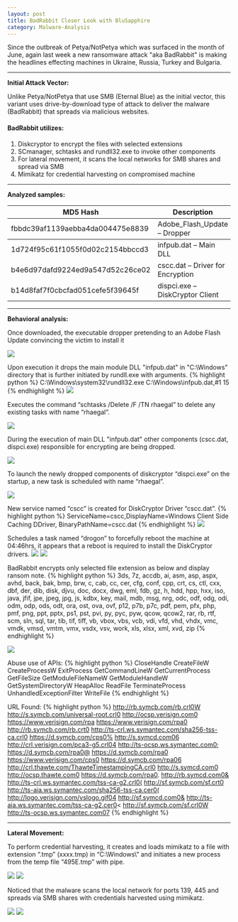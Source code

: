 ```yaml
---
layout: post
title: BadRabbit Closer Look with BluSapphire
category: Malware-Analysis
---
```


Since the outbreak of Petya/NotPetya which was surfaced in the month of June, again last week a new ransomware attack "aka BadRabbit" is making the headlines effecting machines in Ukraine, Russia, Turkey and Bulgaria.

----

<strong>Initial Attack Vector:</strong>

Unlike Petya/NotPetya that use SMB (Eternal Blue) as the initial vector, this variant uses drive-by-download type of attack to deliver the malware (BadRabbit) that spreads via malicious websites.

#### BadRabbit utilizes:
1.   Diskcryptor to encrypt the files with selected extensions
2.   SCmanager, schtasks and rundll32.exe to invoke other components
3.   For lateral movement, it scans the local networks for SMB shares and spread via SMB
4.   Mimikatz for credential harvesting on compromised machine

----

<strong>Analyzed samples:</strong>

<table>
  <thead>
    <tr>
      <th>MD5 Hash</th>
      <th>Description</th>
    </tr>
  </thead>
  <tbody>
    <tr>
      <td>fbbdc39af1139aebba4da004475e8839</td>
      <td>Adobe_Flash_Update – Dropper</td>
    </tr>
  </tbody>
  <tbody>
    <tr>
      <td>1d724f95c61f1055f0d02c2154bbccd3</td>
      <td>infpub.dat – Main DLL</td>
    </tr>
    <tr>
      <td>b4e6d97dafd9224ed9a547d52c26ce02</td>
      <td>cscc.dat – Driver for Encryption</td>
    </tr>
    <tr>
      <td>b14d8faf7f0cbcfad051cefe5f39645f</td>
      <td>dispci.exe – DiskCryptor Client</td>
    </tr>
  </tbody>
</table>

----


<strong>Behavioral analysis:</strong>

Once downloaded, the executable dropper pretending to an Adobe Flash Update convincing the victim to install it

<img src="{{ site.baseurl }}/public/bad00.jpg">



Upon execution it drops the main module DLL "infpub.dat" in "C:\Windows" directory that is further initiated by rundll.exe with arguments.
{% highlight python %}
C:\Windows\system32\rundll32.exe C:\Windows\infpub.dat,#1 15
{% endhighlight %}
<img src="{{ site.baseurl }}/public/bad01.jpg">



Executes the command “schtasks /Delete /F /TN rhaegal” to delete any existing tasks with name “rhaegal”.

<img src="{{ site.baseurl }}/public/bad02.jpg">


During the execution of main DLL "infpub.dat" other components  (cscc.dat, dispci.exe) responsible for encrypting are being dropped.

<img src="{{ site.baseurl }}/public/bad03.jpg">


To launch the newly dropped components of diskcryptor “dispci.exe” on the startup, a new task is scheduled with name “rhaegal”.

<img src="{{ site.baseurl }}/public/bad04.jpg">


New service named “cscc” is created for DiskCryptor Driver “cscc.dat”.
{% highlight python %}
ServiceName=cscc,DisplayName=Windows Client Side Caching DDriver, BinaryPathName=cscc.dat
{% endhighlight %}
<img src="{{ site.baseurl }}/public/bad05.jpg">


Schedules a task named “drogon” to forcefully reboot the machine at 04:46hrs, it appears that a reboot is required to install the DiskCryptor drivers.
<img src="{{ site.baseurl }}/public/bad06.jpg">
<img src="{{ site.baseurl }}/public/bad07.jpg">

BadRabbit encrypts only selected file extension as below and display ransom note.
{% highlight python %}
3ds, 7z, accdb, ai, asm, asp, aspx, avhd, back, bak, bmp, brw, c, cab, cc, cer, cfg, conf, cpp, crt, cs, ctl, cxx, dbf, der, dib, disk, djvu, doc, docx, dwg, eml, fdb, gz, h, hdd, hpp, hxx, iso, java, jfif, jpe, jpeg, jpg, js, kdbx, key, mail, mdb, msg, nrg, odc, odf, odg, odi, odm, odp, ods, odt, ora, ost, ova, ovf, p12, p7b, p7c, pdf, pem, pfx, php, pmf, png, ppt, pptx, ps1, pst, pvi, py, pyc, pyw, qcow, qcow2, rar, rb, rtf, scm, sln, sql, tar, tib, tif, tiff, vb, vbox, vbs, vcb, vdi, vfd, vhd, vhdx, vmc, vmdk, vmsd, vmtm, vmx, vsdx, vsv, work, xls, xlsx, xml, xvd, zip
{% endhighlight %}

<img src="{{ site.baseurl }}/public/bad000.jpg">

Abuse use of APIs:
{% highlight python %}
CloseHandle
CreateFileW
CreateProcessW
ExitProcess
GetCommandLineW
GetCurrentProcess
GetFileSize
GetModuleFileNameW
GetModuleHandleW
GetSystemDirectoryW
HeapAlloc
ReadFile
TerminateProcess
UnhandledExceptionFilter
WriteFile
{% endhighlight %}

URL Found:
{% highlight python %}
http://rb.symcb.com/rb.crl0W
http://s.symcb.com/universal-root.crl0
http://ocsp.verisign.com0
https://www.verisign.com/rpa
https://www.verisign.com/rpa0
http://rb.symcb.com/rb.crt0
http://ts-crl.ws.symantec.com/sha256-tss-ca.crl0
https://d.symcb.com/cps0%
http://s.symcd.com06
http://crl.verisign.com/pca3-g5.crl04
http://ts-ocsp.ws.symantec.com0;
https://d.symcb.com/rpa0@
https://d.symcb.com/rpa0
https://www.verisign.com/cps0
https://d.symcb.com/rpa06
http://crl.thawte.com/ThawteTimestampingCA.crl0
http://s.symcd.com0
http://ocsp.thawte.com0
https://d.symcb.com/rpa0.
http://rb.symcd.com0&
http://ts-crl.ws.symantec.com/tss-ca-g2.crl0(
http://sf.symcb.com/sf.crt0
http://ts-aia.ws.symantec.com/sha256-tss-ca.cer0(
http://logo.verisign.com/vslogo.gif04
http://sf.symcd.com0&
http://ts-aia.ws.symantec.com/tss-ca-g2.cer0<
http://sf.symcb.com/sf.crl0W
http://ts-ocsp.ws.symantec.com07
{% endhighlight %}

----


<strong>Lateral Movement:</strong>

To perform credential harvesting, it creates and loads mimikatz to a file with extension “.tmp” (xxxx.tmp) in “C:\Windows\” and initiates a new process from the temp file “495E.tmp” with pipe.

<img src="{{ site.baseurl }}/public/bad08.jpg">
<img src="{{ site.baseurl }}/public/bad09.jpg">

Noticed that the malware scans the local network for ports 139, 445 and spreads via SMB shares with credentials harvested using mimikatz.

<img src="{{ site.baseurl }}/public/bad10.jpg">
<img src="{{ site.baseurl }}/public/bad11.jpg">
